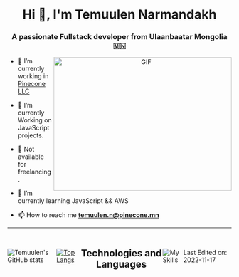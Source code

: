 <h1 align="center">Hi 👋, I'm
Temuulen Narmandakh</h1>
<h3 align="center">A passionate Fullstack developer from Ulaanbaatar Mongolia 🇲🇳</h3>


<a target="_blank" align="center">
  <img align="right" top="500" height="300" width="400" alt="GIF" src="https://media.giphy.com/media/SWoSkN6DxTszqIKEqv/giphy.gif">
</a>

- 🔭 I’m currently working in <a href="https://pinecone.mn/" target="_blank"> Pinecone LLC</a>

- 🌱 I’m currently Working on JavaScript projects.

- 🤝 Not available for freelancing.

- 🌱 I’m currently learning JavaScript && AWS

- 📫 How to reach me **temuulen.n@pinecone.mn**

---
<div style="display: flex; flex-direction: row; align-items: center">

![Temuulen's GitHub stats](https://github-readme-stats.vercel.app/api?username=temuulennibno&show_icons=true&theme=radical)

[![Top Langs](https://github-readme-stats.vercel.app/api/top-langs/?username=temuulennibno&hide_progress=false)](https://github.com/anuraghazra/github-readme-stats)

<h2 align="center">
Technologies and Languages </h2>

![My Skills](https://skillicons.dev/icons?i=js,html,css,java,nginx,react,idea,bootstrap,vscode,mysql,linux,md,github,bash,vim,figma,jquery,tailwind,ts,nestjs,regex,sass)


Last Edited on: 2022-11-17
</div>
